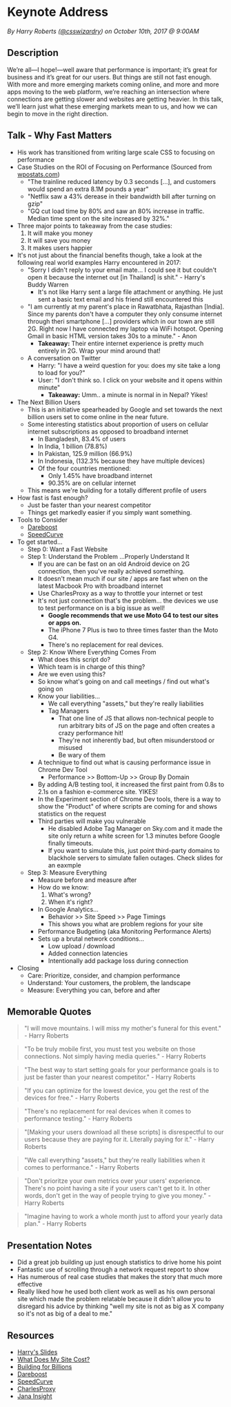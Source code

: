 # Keynote Address
*By Harry Roberts ([@csswizardry](https://twitter.com/csswizardry)) on October 10th, 2017 @ 9:00AM*

## Description

We’re all—I hope!—well aware that performance is important; it’s great for business and it’s great for our users. But things are still not fast enough. With more and more emerging markets coming online, and more and more apps moving to the web platform, we’re reaching an intersection where connections are getting slower and websites are getting heavier. In this talk, we’ll learn just what these emerging markets mean to us, and how we can begin to move in the right direction.

## Talk - Why Fast Matters

- His work has transitioned from writing large scale CSS to focusing on performance
- Case Studies on the ROI of Focusing on Performance (Sourced from [wpostats.com](http://www.wpostats.com))
    - "The trainline reduced latency by 0.3 seconds [...], and customers would spend an extra 8.1M pounds a year"
    - "Netflix saw a 43% derease in their bandwidth bill after turning on gzip"
    - "GQ cut load time by 80% and saw an 80% increase in traffic. Median time spent on the site increased by 32%."
- Three major points to takeaway from the case studies:
    1. It will make you money
    2. It will save you money
    3. It makes users happier
- It's not just about the financial benefits though, take a look at the following real world examples Harry encountered in 2017:
    - "Sorry I didn't reply to your email mate... I could see it but couldn't open it because the internet out [in Thailand] is shit." - Harry's Buddy Warren
        - It's not like Harry sent a large file attachment or anything. He just sent a basic text email and his friend still encountered this
    - "I am currently at my parent's place in Rawatbhata, Rajasthan [India]. Since my parents don't have a computer they only consume internet through theri smartphone [...] providers which in our town are still 2G. Right now I have connected my laptop via WiFi hotspot. Opening Gmail in basic HTML version takes 30s to a minute." - Anon
        - **Takeaway:** Their entire internet experience is pretty much entirely in 2G. Wrap your mind around that!
    - A conversation on Twitter
        - Harry: "I have a weird question for you: does my site take a long to load for you?" 
        - User: "I don't think so. I click on your website and it opens within minute"
            - **Takeaway:** Umm.. a minute is normal in in Nepal? Yikes!
- The Next Billion Users
    - This is an initiative spearheaded by Google and set towards the next billion users set to come online in the near future.
    - Some interesting statistics about proportion of users on cellular internet subscriptions as opposed to broadband internet
        - In Bangladesh, 83.4% of users
        - In India, 1 billion (78.8%)
        - In Pakistan, 125.9 million (66.9%)
        - In Indonesia, (132.3% because they have multiple devices)
        - Of the four countries mentioned:
            - Only 1.45% have broadband internet
            - 90.35% are on cellular internet
    - This means we're building for a totally different profile of users
- How fast is fast enough?
    - Just be faster than your nearest competitor
    - Things get markedly easier if you simply want something.
- Tools to Consider
    - [Dareboost](https://www.dareboost.com/en/home)
    - [SpeedCurve](https://speedcurve.com/)
- To get started...
    - Step 0: Want a Fast Website
    - Step 1: Understand the Problem ...Properly Understand It
        - If you are can be fast on an old Android device on 2G connection, then you've really achieved something.
        - It doesn't mean much if our site / apps are fast when on the latest Macbook Pro with broadband internet
        - Use CharlesProxy as a way to throttle your internet or test 
        - It's not just connection that's the problem... the devices we use to test performance on is a big issue as well!
            - **Google recommends that we use Moto G4 to test our sites or apps on.**
            - The iPhone 7 Plus is two to three times faster than the Moto G4. 
            - There's no replacement for real devices.
    - Step 2: Know Where Everything Comes From
        - What does this script do?
        - Which team is in charge of this thing?
        - Are we even using this?
        - So know what's going on and call meetings / find out what's going on
        - Know your liabilities...
            - We call everything "assets," but they're really liabilities
            - Tag Managers
                - That one line of JS that allows non-technical people to run arbitrary bits of JS on the page and often creates a crazy performance hit!
                - They're not inherently bad, but often misunderstood or misused 
                - Be wary of them
        - A technique to find out what is causing performance issue in Chrome Dev Tool
            - Performance >> Bottom-Up >> Group By Domain
        - By adding A/B testing tool, it increased the first paint from 0.8s to 2.1s on a fashion e-commerce site. YIKES!
        - In the Experiment section of Chrome Dev tools, there is a way to show the "Product" of where scripts are coming for and shows statistics on the request
        - Third parties will make you vulnerable
            - He disabled Adobe Tag Manager on Sky.com and it made the site only return a white screen for 1.3 minutes before Google finally timeouts.
            - If you want to simulate this, just point third-party domains to blackhole servers to simulate fallen outages. Check slides for an eaxmple
    - Step 3: Measure Everything
        - Measure before and measure after
        - How do we know:
            1. What's wrong?
            2. When it's right?
        - In Google Analytics...
            - Behavior >> Site Speed >> Page Timings
            - This shows you what are problem regions for your site
        - Performance Budgeting (aka Monitoring Performance Alerts)
        - Sets up a brutal network conditions...
            - Low upload / download
            - Added connection latencies
            - Intentionally add package loss during connection
- Closing
    - Care: Prioritize, consider, and champion performance
    - Understand: Your customers, the problem, the landscape
    - Measure: Everything you can, before and after

## Memorable Quotes

> "I will move mountains. I will miss my mother's funeral for this event." - Harry Roberts

> "To be truly mobile first, you must test you website on those connections. Not simply having media queries." - Harry Roberts

> "The best way to start setting goals for your performance goals is to just be faster than your nearest competitor." - Harry Roberts

> "If you can optimize for the lowest device, you get the rest of the devices for free." - Harry Roberts

> "There's no replacement for real devices when it comes to performance testing." - Harry Roberts 

> "[Making your users download all these scripts] is disrespectful to our users because they are paying for it. Literally paying for it." - Harry Roberts

> "We call everything "assets," but they're really liabilities when it comes to performance." - Harry Roberts

> "Don't prioritze your own metrics over your users' experience. There's no point having a site if your users can't get to it. In other words, don't get in the way of people trying to give you money." - Harry Roberts

> "Imagine having to work a whole month just to afford your yearly data plan." - Harry Roberts

## Presentation Notes

- Did a great job building up just enough statistics to drive home his point
- Fantastic use of scrolling through a network request report to show 
- Has numerous of real case studies that makes the story that much more effective
- Really liked how he used both client work as well as his own personal site which made the problem relatable because it didn't allow you to disregard his advice by thinking "well my site is not as big as X company so it's not as big of a deal to me."

## Resources

- [Harry's Slides](https://speakerdeck.com/csswizardry/why-fast-matters)
- [What Does My Site Cost?](https://whatdoesmysitecost.com/)
- [Building for Billions](https://developers.google.com/web/billions/)
- [Dareboost](https://www.dareboost.com/en/home)
- [SpeedCurve](https://speedcurve.com/)
- [CharlesProxy](https://www.charlesproxy.com/)
- [Jana Insight](http://www.jana.com/insights)

